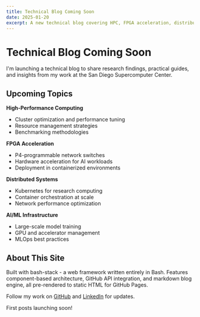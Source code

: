 ```yaml
---
title: Technical Blog Coming Soon
date: 2025-01-20
excerpt: A new technical blog covering HPC, FPGA acceleration, distributed systems, and DevOps. First posts launching soon.
---
```


# Technical Blog Coming Soon

I'm launching a technical blog to share research findings, practical guides, and insights from my work at the San Diego Supercomputer Center.

## Upcoming Topics

**High-Performance Computing**
- Cluster optimization and performance tuning
- Resource management strategies
- Benchmarking methodologies

**FPGA Acceleration**
- P4-programmable network switches
- Hardware acceleration for AI workloads
- Deployment in containerized environments

**Distributed Systems**
- Kubernetes for research computing
- Container orchestration at scale
- Network performance optimization

**AI/ML Infrastructure**
- Large-scale model training
- GPU and accelerator management
- MLOps best practices

## About This Site

Built with bash-stack - a web framework written entirely in Bash. Features component-based architecture, GitHub API integration, and markdown blog engine, all pre-rendered to static HTML for GitHub Pages.

Follow my work on [GitHub](https://github.com/groundsada) and [LinkedIn](https://www.linkedin.com/in/msada) for updates.

First posts launching soon!

